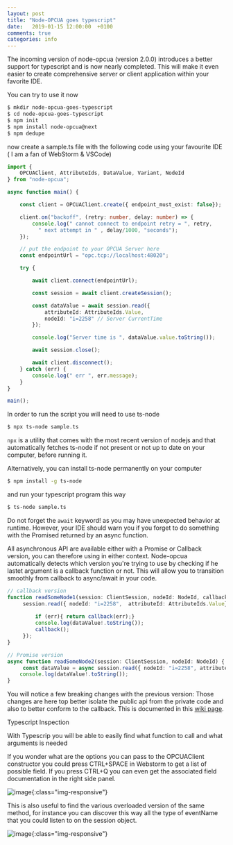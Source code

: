 ```yaml
---
layout: post
title: "Node-OPCUA goes typescript"
date:   2019-01-15 12:00:00  +0100
comments: true
categories: info
---
```




The incoming version of node-opcua (version 2.0.0) introduces a better support for typescript and is now nearly completed.
This will make it even easier to create comprehensive server or client application within your favorite IDE.

You can try to use it now

```bash
$ mkdir node-opcua-goes-typescript
$ cd node-opcua-goes-typescript
$ npm init
$ npm install node-opcua@next
$ npm dedupe 
```

now create a sample.ts file with the following code using your favourite IDE ( I am a fan of WebStorm & VSCode)

```typescript
import {
    OPCUAClient, AttributeIds, DataValue, Variant, NodeId
} from "node-opcua";

async function main() {

    const client = OPCUAClient.create({ endpoint_must_exist: false});

    client.on("backoff", (retry: number, delay: number) => {
        console.log(" cannot connect to endpoint retry = ", retry,
          " next attempt in " , delay/1000, "seconds");
    });

    // put the endpoint to your OPCUA Server here
    const endpointUrl = "opc.tcp://localhost:48020";

    try {

        await client.connect(endpointUrl);

        const session = await client.createSession();

        const dataValue = await session.read({
            attributeId: AttributeIds.Value,
            nodeId: "i=2258" // Server CurrentTime
        });

        console.log("Server time is ", dataValue.value.toString());

        await session.close();

        await client.disconnect();
    } catch (err) {
        console.log(" err ", err.message);
    }
}

main();
```

In order to run the script you will need to use ts-node

```bash
$ npx ts-node sample.ts
```

```npx```  is a utility that  comes with the most recent version of nodejs and that  automatically fetches ts-node 
if not present or not up to date on your computer, before running it.

Alternatively, you can install ts-node permanently on your computer
```bash
$ npm install -g ts-node
```
and run your typescript program this way
```bash
$ ts-node sample.ts
```


Do not forget the ```await``` keyword!  as you may have unexpected behavior at runtime.
However, your IDE should warn you if you forget to do something with the Promised returned by an async function.

All asynchronous API are available either with a Promise or Callback version, you can therefore using in either context.
Node-opcua automatically detects which version you're trying to use by checking if he lastet argument is a callback function 
or not. This will allow you to transition smoothly from callback to async/await in your code.

```typescript
// callback version
function readSomeNode1(session: ClientSession, nodeId: NodeId, callback:(err?: Error|null ) => void) {
     session.read({ nodeId: "i=2258",  attributeId: AttributeIds.Value}, function( err: Error|null, dataValue?: DataValue) => {
         
         if (err){ return callback(err);}
         console.log(dataValue!.toString());
         callback();
     });
}
```

```typescript
// Promise version
async function readSomeNode2(session: ClientSession, nodeId: NodeId) {
     const dataValue = async session.read({ nodeId: "i=2258", attributeId: AttributeIds.Value});
    console.log(dataValue!.toString());
}
```

You will notice a few breaking changes with the previous version: Those changes are here top better isolate the public 
api from the private code and also to better conform to the callback. This is documented in this [wiki page](https://github.com/node-opcua/node-opcua/wiki/2.0.0-breaking-change-proposal).


Typescript Inspection

With Typescrip you will be able to easily find what function to call and what arguments is needed

If you wonder what are the options you can pass to the OPCUAClient constructor you could press CTRL+SPACE in Webstorm to get
a list of possible field. If you press CTRL+Q you can even get the associated field documentation in the right side panel.

![image](/images/typescript_inspection2.png){:class="img-responsive"}

This is also useful to find the various overloaded version of the same method, for instance you can discover this way 
all the type of eventName that you could listen to on the session object.

![image](/images/typescript_inspection1.png){:class="img-responsive"}

